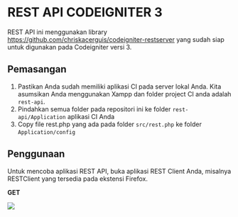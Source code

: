 # REST API CODEIGNITER 3

REST API ini menggunakan library https://github.com/chriskacerguis/codeigniter-restserver yang sudah siap untuk digunakan pada Codeigniter versi 3.

## Pemasangan

1. Pastikan Anda sudah memiliki aplikasi CI pada server lokal Anda. Kita asumsikan Anda menggunakan Xampp dan folder project CI anda adalah `rest-api`.
2. Pindahkan semua folder pada repositori ini ke folder `rest-api/Application` aplikasi CI Anda
3. Copy file rest.php yang ada pada folder `src/rest.php` ke folder `Application/config`

## Penggunaan

Untuk mencoba aplikasi REST API, buka aplikasi REST Client Anda, misalnya RESTClient yang tersedia pada ekstensi Firefox.

**GET**

![](https://live.staticflickr.com/65535/49736784898_979c79ed40_b.jpg)



